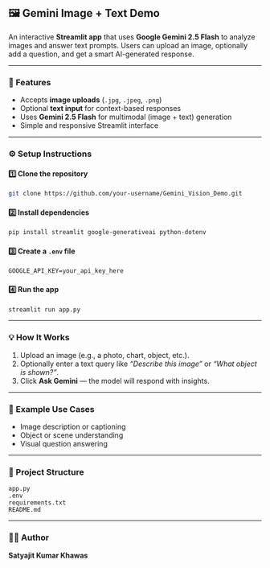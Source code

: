 ## 🖼️ Gemini Image + Text Demo

An interactive **Streamlit app** that uses **Google Gemini 2.5 Flash** to analyze images and answer text prompts.
Users can upload an image, optionally add a question, and get a smart AI-generated response.

---

### 🚀 Features

* Accepts **image uploads** (`.jpg`, `.jpeg`, `.png`)
* Optional **text input** for context-based responses
* Uses **Gemini 2.5 Flash** for multimodal (image + text) generation
* Simple and responsive Streamlit interface

---

### ⚙️ Setup Instructions

#### 1️⃣ Clone the repository

```bash
git clone https://github.com/your-username/Gemini_Vision_Demo.git

```

#### 2️⃣ Install dependencies

```bash
pip install streamlit google-generativeai python-dotenv
```

#### 3️⃣ Create a `.env` file

```
GOOGLE_API_KEY=your_api_key_here
```

#### 4️⃣ Run the app

```bash
streamlit run app.py
```

---

### 💡 How It Works

1. Upload an image (e.g., a photo, chart, object, etc.).
2. Optionally enter a text query like *“Describe this image”* or *“What object is shown?”*.
3. Click **Ask Gemini** — the model will respond with insights.

---

### 🧠 Example Use Cases

* Image description or captioning
* Object or scene understanding
* Visual question answering

---

### 📁 Project Structure

```
app.py
.env
requirements.txt
README.md
```

---

### 👨‍💻 Author

**Satyajit Kumar Khawas**

